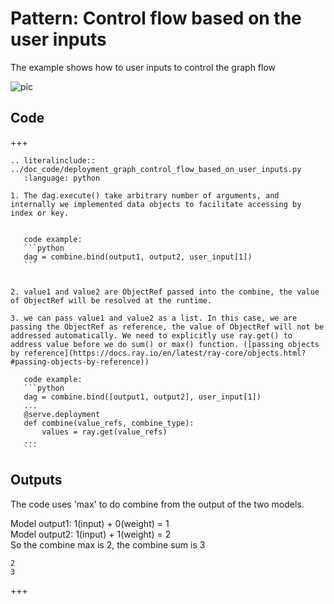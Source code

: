 # Pattern: Control flow based on the user inputs

The example shows how to user inputs to control the graph flow

![pic](https://raw.githubusercontent.com/ray-project/images/master/docs/serve/deployment-graph/control_flow_based_on_user_inputs.svg)

## Code

+++

```{eval-rst}
.. literalinclude:: ../doc_code/deployment_graph_control_flow_based_on_user_inputs.py
   :language: python
```

````{note}
1. The dag.execute() take arbitrary number of arguments, and internally we implemented data objects to facilitate accessing by index or key.


   code example:
   ```python
   dag = combine.bind(output1, output2, user_input[1])
   ```


2. value1 and value2 are ObjectRef passed into the combine, the value of ObjectRef will be resolved at the runtime.

3. we can pass value1 and value2 as a list. In this case, we are passing the ObjectRef as reference, the value of ObjectRef will not be addressed automatically. We need to explicitly use ray.get() to address value before we do sum() or max() function. ([passing objects by reference](https://docs.ray.io/en/latest/ray-core/objects.html?#passing-objects-by-reference))

   code example:
   ```python
   dag = combine.bind([output1, output2], user_input[1])
   ...
   @serve.deployment
   def combine(value_refs, combine_type):
       values = ray.get(value_refs)
   ...
   ```
````

## Outputs

The code uses 'max' to do combine from the output of the two models.

Model output1: 1(input) + 0(weight) = 1 \
Model output2: 1(input) + 1(weight) = 2 \
So the combine max is 2, the combine sum is 3

```
2
3
```

+++